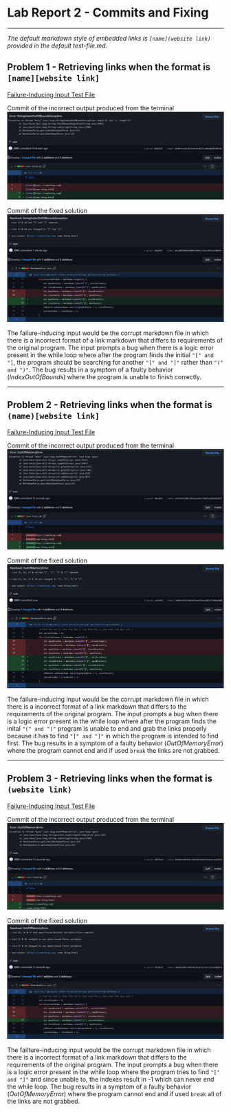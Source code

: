 # Lab Report 2 - Commits and Fixing
***
*The default markdown style of embedded links is `[name](website link)` provided in the default test-file.md.*
## Problem 1 - Retrieving links when the format is `[name][website link]`
[Failure-Inducing Input Test File](https://github.com/JSN3/markdown-parser/blob/main/test-file2.md)

Commit of the incorrect output produced from the terminal
![Image](https://raw.githubusercontent.com/JSN3/cse15l-lab-reports/main/LR2%20-%20Part%201c.png)

Commit of the fixed solution
![Image](https://raw.githubusercontent.com/JSN3/cse15l-lab-reports/main/LR2%20-%20Part%201a.png)

The failure-inducing input would be the corrupt markdown file in which there is a incorrect format of a link markdown that differs to requirements of the original program. The input prompts a bug when there is a logic error present in the while loop where after the program finds the initial `"[" and "]`, the program should be searching for another `"[" and "]"` rather than `"(" and ")"`. The bug results in a symptom of a faulty behavior (*IndexOutOfBounds*) where the program is unable to finish correctly.

***

## Problem 2 - Retrieving links when the format is `(name)[website link]`
[Failure-Inducing Input Test File](https://github.com/JSN3/markdown-parser/blob/main/test-file3.md)

Commit of the incorrect output produced from the terminal
![Image](https://raw.githubusercontent.com/JSN3/cse15l-lab-reports/main/LR2%20-%20Part%202c.png)

Commit of the fixed solution
![Image](https://raw.githubusercontent.com/JSN3/cse15l-lab-reports/main/LR2%20-%20Part%202a.png)

The failure-inducing input would be the corrupt markdown file in which there is a incorrect format of a link markdown that differs to the requirements of the original program. The input prompts a bug when there is a logic error present in the while loop where after the program finds the inital `"(" and ")"` program is unable to end and grab the links properly because it has to find `"[" and "]"` in which the program is intended to find first. The bug results in a symptom of a faulty behavior (*OutOfMemoryError*) where the program cannot end and if used `break` the links are not grabbed.

***

## Problem 3 - Retrieving links when the format is `(website link)`
[Failure-Inducing Input Test File](https://github.com/JSN3/markdown-parser/blob/main/test-file4.md)

Commit of the incorrect output produced from the terminal
![Image](https://raw.githubusercontent.com/JSN3/cse15l-lab-reports/main/LR2%20-%20Part%203c.png)

Commit of the fixed solution
![Image](https://raw.githubusercontent.com/JSN3/cse15l-lab-reports/main/LR2%20-%20Part%203a.png)

The failture-inducing input would be the corrupt markdown file in which there is a incorrect format of a link markdown that differs to the requirements of the original program. The input prompts a bug when there is a logic error present in the while loop where the program tries to find `"[" and "]"` and since unable to, the indexes result in -1 which can never end the while loop. The bug results in a symptom of a faulty behavior (*OutOfMemoryError*) where the program cannot end and if used `break` all of the links are not grabbed.
